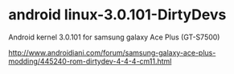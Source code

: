 android linux-3.0.101-DirtyDevs
==============
Android kernel 3.0.101 for samsung galaxy Ace Plus (GT-S7500)

http://www.androidiani.com/forum/samsung-galaxy-ace-plus-modding/445240-rom-dirtydev-4-4-4-cm11.html
